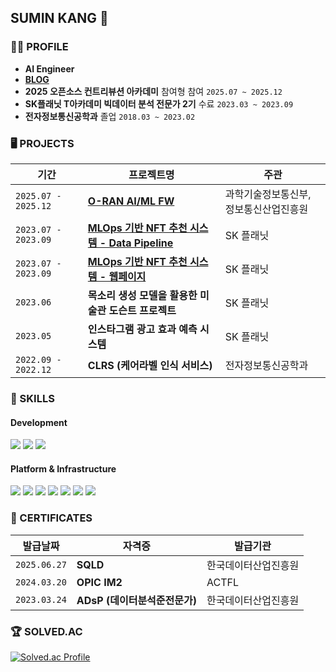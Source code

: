 ## SUMIN KANG 🐯

### 👩‍💻 PROFILE 

- **AI Engineer**
- [**BLOG**](https://velog.io/@klaus/series) 
- **2025 오픈소스 컨트리뷰션 아카데미** 참여형 참여 `2025.07 ~ 2025.12`
- **SK플래닛 T아카데미 빅데이터 분석 전문가 2기** 수료 `2023.03 ~ 2023.09`
- **전자정보통신공학과** 졸업 `2018.03 ~ 2023.02`

### 🖥️ PROJECTS
| **기간** | **프로젝트명** | **주관**  |
| -------- | ------------| ----------- |
|`2025.07 - 2025.12`|[**O-RAN AI/ML FW**](https://github.com/o-ran-sc) | 과학기술정보통신부, 정보통신산업진흥원 |
|`2023.07 - 2023.09`|[**MLOps 기반 NFT 추천 시스템 - Data Pipeline**](https://github.com/our-ml-flow/data_pipeline) | SK 플래닛 |
|`2023.07 - 2023.09`|[**MLOps 기반 NFT 추천 시스템 - 웹페이지**](https://github.com/our-ml-flow/streamlit) | SK 플래닛 |
|`2023.06`|**목소리 생성 모델을 활용한 미술관 도슨트 프로젝트** | SK 플래닛 |
|`2023.05`|**인스타그램 광고 효과 예측 시스템** | SK 플래닛 |
|`2022.09 - 2022.12`|**CLRS (케어라벨 인식 서비스)** | 전자정보통신공학과 |

### 🦾 SKILLS
#### Development
<img src="https://img.shields.io/badge/Python-3776AB?style=flat-square&logo=Python&logoColor=white"/> <img src="https://img.shields.io/badge/PostgreSQL-4169E1?style=flat-square&logo=PostgreSQL&logoColor=white"/> <img src="https://img.shields.io/badge/PyTorch-EE4C2C?style=flat-square&logo=pytorch&logoColor=white"/> 

#### Platform & Infrastructure
<img src="https://img.shields.io/badge/Prefect-070E10?style=flat-square&logo=Prefect&logoColor=white"/> <img src="https://img.shields.io/badge/Docker-2496ED?style=flat-square&logo=Docker&logoColor=white"/> <img src="https://img.shields.io/badge/Github Actions-2088FF?style=flat-square&logo=githubactions&logoColor=white"/> <img src="https://img.shields.io/badge/Git-F05032?style=flat-square&logo=git&logoColor=white"/> <img src="https://img.shields.io/badge/Ubuntu-E95420?style=flat-square&logo=Ubuntu&logoColor=white"/> <img src="https://img.shields.io/badge/Streamlit-FF4B4B?style=flat-square&logo=Streamlit&logoColor=white"/> <img src="https://img.shields.io/badge/Google Cloud Platform-4285F4?style=flat-square&logo=googlecloud&logoColor=white"/> 

### 🪪 CERTIFICATES
| **발급날짜** | **자격증** |  **발급기관**  |
| -------- | ------------| ----------- |
|`2025.06.27`|**SQLD** | 한국데이터산업진흥원|
|`2024.03.20`|**OPIC IM2**| ACTFL |
|`2023.03.24`|**ADsP (데이터분석준전문가)**| 한국데이터산업진흥원 |


### 🏆 SOLVED.AC
[![Solved.ac Profile](http://mazassumnida.wtf/api/v2/generate_badge?boj=dustmqwnd2ya)](https://solved.ac/dustmqwnd2ya)
